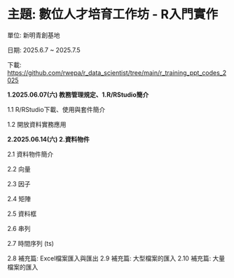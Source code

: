 # 主題: 數位人才培育工作坊 - R入門實作

單位: 新明青創基地

日期: 2025.6.7 ~ 2025.7.5

下載: https://github.com/rwepa/r_data_scientist/tree/main/r_training_ppt_codes_2025

**1.2025.06.07(六) 教務管理規定、1.R/RStudio簡介**

  1.1 R/RStudio下載、使用與套件簡介
  
  1.2 開放資料實務應用

**2.2025.06.14(六) 2.資料物件**

  2.1 資料物件簡介
  
  2.2 向量
  
  2.3 因子
  
  2.4 矩陣
  
  2.5 資料框
  
  2.6 串列
  
  2.7 時間序列 (ts)
  
  2.8 補充篇: Excel檔案匯入與匯出
  2.9 補充篇: 大型檔案的匯入
  2.10 補充篇: 大量檔案的匯入
